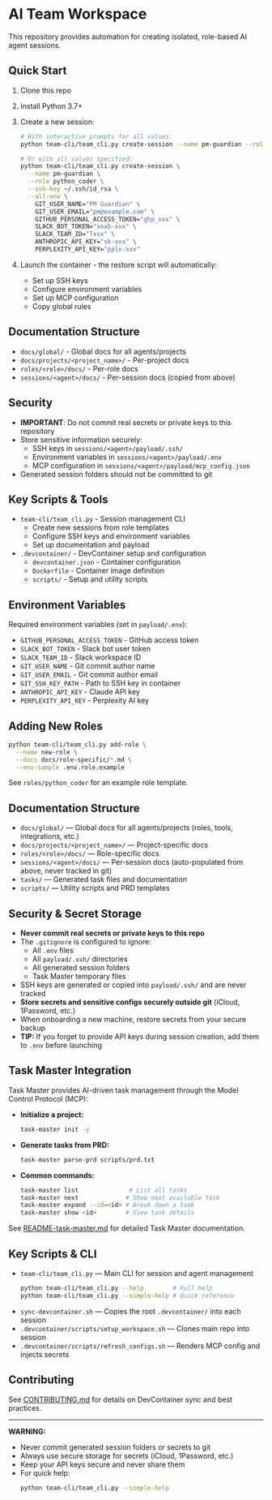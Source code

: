 # AI Team Workspace

This repository provides automation for creating isolated, role-based AI agent sessions.

## Quick Start

1. Clone this repo
2. Install Python 3.7+
3. Create a new session:
   ```bash
   # With interactive prompts for all values:
   python team-cli/team_cli.py create-session --name pm-guardian --role python_coder --prompt-all

   # Or with all values specified:
   python team-cli/team_cli.py create-session \
     --name pm-guardian \
     --role python_coder \
     --ssh-key ~/.ssh/id_rsa \
     --all-env \
       GIT_USER_NAME="PM Guardian" \
       GIT_USER_EMAIL="pm@example.com" \
       GITHUB_PERSONAL_ACCESS_TOKEN="ghp_xxx" \
       SLACK_BOT_TOKEN="xoxb-xxx" \
       SLACK_TEAM_ID="Txxx" \
       ANTHROPIC_API_KEY="sk-xxx" \
       PERPLEXITY_API_KEY="pplx-xxx"
   ```

4. Launch the container - the restore script will automatically:
   - Set up SSH keys
   - Configure environment variables
   - Set up MCP configuration
   - Copy global rules

## Documentation Structure

- `docs/global/` - Global docs for all agents/projects
- `docs/projects/<project_name>/` - Per-project docs
- `roles/<role>/docs/` - Per-role docs
- `sessions/<agent>/docs/` - Per-session docs (copied from above)

## Security

- **IMPORTANT**: Do not commit real secrets or private keys to this repository
- Store sensitive information securely:
  - SSH keys in `sessions/<agent>/payload/.ssh/`
  - Environment variables in `sessions/<agent>/payload/.env`
  - MCP configuration in `sessions/<agent>/payload/mcp_config.json`
- Generated session folders should not be committed to git

## Key Scripts & Tools

- `team-cli/team_cli.py` - Session management CLI
  - Create new sessions from role templates
  - Configure SSH keys and environment variables
  - Set up documentation and payload
- `.devcontainer/` - DevContainer setup and configuration
  - `devcontainer.json` - Container configuration
  - `Dockerfile` - Container image definition
  - `scripts/` - Setup and utility scripts

## Environment Variables

Required environment variables (set in `payload/.env`):
- `GITHUB_PERSONAL_ACCESS_TOKEN` - GitHub access token
- `SLACK_BOT_TOKEN` - Slack bot user token
- `SLACK_TEAM_ID` - Slack workspace ID
- `GIT_USER_NAME` - Git commit author name
- `GIT_USER_EMAIL` - Git commit author email
- `GIT_SSH_KEY_PATH` - Path to SSH key in container
- `ANTHROPIC_API_KEY` - Claude API key
- `PERPLEXITY_API_KEY` - Perplexity AI key

## Adding New Roles

```bash
python team-cli/team_cli.py add-role \
  --name new-role \
  --docs docs/role-specific/*.md \
  --env-sample .env.role.example
```

See `roles/python_coder` for an example role template.

## Documentation Structure

- `docs/global/` — Global docs for all agents/projects (roles, tools, integrations, etc.)
- `docs/projects/<project_name>/` — Project-specific docs
- `roles/<role>/docs/` — Role-specific docs
- `sessions/<agent>/docs/` — Per-session docs (auto-populated from above, never tracked in git)
- `tasks/` — Generated task files and documentation
- `scripts/` — Utility scripts and PRD templates

## Security & Secret Storage

- **Never commit real secrets or private keys to this repo**
- The `.gitignore` is configured to ignore:
  - All `.env` files
  - All `payload/.ssh/` directories
  - All generated session folders
  - Task Master temporary files
- SSH keys are generated or copied into `payload/.ssh/` and are never tracked
- **Store secrets and sensitive configs securely outside git** (iCloud, 1Password, etc.)
- When onboarding a new machine, restore secrets from your secure backup
- **TIP:** If you forget to provide API keys during session creation, add them to `.env` before launching

## Task Master Integration

Task Master provides AI-driven task management through the Model Control Protocol (MCP):

- **Initialize a project:**
  ```bash
  task-master init -y
  ```

- **Generate tasks from PRD:**
  ```bash
  task-master parse-prd scripts/prd.txt
  ```

- **Common commands:**
  ```bash
  task-master list              # List all tasks
  task-master next             # Show next available task
  task-master expand --id=<id> # Break down a task
  task-master show <id>        # View task details
  ```

See [README-task-master.md](README-task-master.md) for detailed Task Master documentation.

## Key Scripts & CLI

- `team-cli/team_cli.py` — Main CLI for session and agent management
  ```bash
  python team-cli/team_cli.py --help        # Full help
  python team-cli/team_cli.py --simple-help # Quick reference
  ```
- `sync-devcontainer.sh` — Copies the root `.devcontainer/` into each session
- `.devcontainer/scripts/setup_workspace.sh` — Clones main repo into session
- `.devcontainer/scripts/refresh_configs.sh` — Renders MCP config and injects secrets

## Contributing

See [CONTRIBUTING.md](CONTRIBUTING.md) for details on DevContainer sync and best practices.

---

**WARNING:**
- Never commit generated session folders or secrets to git
- Always use secure storage for secrets (iCloud, 1Password, etc.)
- Keep your API keys secure and never share them
- For quick help:
  ```bash
  python team-cli/team_cli.py --simple-help
  ``` 